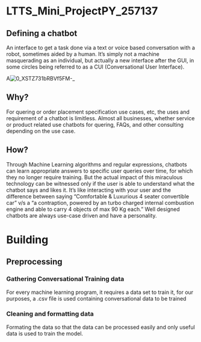 # LTTS_Mini_ProjectPY_257137

## Defining a chatbot

An interface to get a task done via a text or voice based conversation with a robot, sometimes aided by a human. It’s simply not a machine masquerading as an individual, but actually a new interface after the GUI, in some circles being referred to as a CUI (Conversational User Interface).

A![0_XSTZ731bRBVf5FM-_](https://user-images.githubusercontent.com/81014114/116692323-cd29d400-a9d9-11eb-8c61-10d4716e5c07.png)

## Why?

For quering or order placement specification use cases, etc, the uses and requirement of a chatbot is limitless. Almost all businesses, whether service or product related use chatbots for quering, FAQs, and other consulting depending on the use case.


## How?

 Through Machine Learning algorithms and regular expressions, chatbots can learn appropriate answers to specific user queries over time, for which they no longer require training. But the actual impact of this miraculous technology can be witnessed only if the user is able to understand what the chatbot says and likes it. It’s like interacting with your user and the difference between saying “Comfortable & Luxurious 4 seater convertible car” v/s a “a contraption, powered by an turbo charged internal combustion engine and able to carry 4 objects of max 90 Kg each.” Well designed chatbots are always use-case driven and have a personality.
 
 # Building
 
 ## Preprocessing
 
 ### Gathering Conversational Training data
 
 For every machine learning program, it requires a data set to train it, for our purposes, a .csv file is used containing conversational data to be trained
 
 ### Cleaning and formatting data 
 
Formating the data so that the data can be processed easily and only useful data is used to train the model.

 
 
